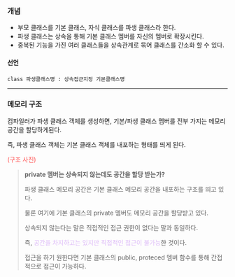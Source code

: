 ### 개념
- 부모 클래스를 기본 클래스, 자식 클래스를 파생 클래스라 한다.
- 파생 클래스는 상속을 통해 기본 클래스 멤버를 자신의 멤버로 확장시킨다.
- 중복된 기능을 가진 여러 클래스들을 상속관계로 묶어 클래스를 간소화 할 수 있다.

#### 선언
`class 파생클래스명 : 상속접근지정 기본클래스명`

---
### 메모리 구조
컴파일러가 파생 클래스 객체를 생성하면, 기본/파생 클래스 멤버를 전부 가지는 메모리 공간을 할당하게된다.

즉, 파생 클래스 객체는 기본 클래스 객체를 내포하는 형태를 띄게 된다.

<span style="color:rgb(255, 82, 82)">(구조 사진)</span>

>**private 멤버는 상속되지 않는데도 공간을 할당 받는가?**
>
>파생 클래스 메모리 공간은 기본 클래스 메모리 공간을 내포하는 구조를 띄고 있다. 
>
>물론 여기에 기본 클래스의 private 멤버도 메모리 공간을 할당받고 있다.
>
> 상속되지 않는다는 말은 직접적인 접근 권한이 없다는 말과 동일하다. 
> 
>즉, <span style="color:rgb(221, 186, 248)">공간을 차지하고는 있지만 직접적인 접근이 불가능</span>한 것이다.
> 
> 접근을 하기 원한다면 기본 클래스의 public, proteced 멤버 함수를 통해 간접적으로 접근이 가능하다.
